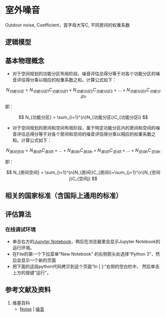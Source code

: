 # 室外噪音

Outdoor noise,   Coefficient，首字母大写C, 不同房间的权重系数

## 逻辑模型

## 基本物理概念
- 对于空间规划的功能分区布局阶段，噪音评估总得分等于对各个功能分区的噪音评估得分乘以相应的权重系数之和。计算公式如下：

$$
N_{功能分区} = N_{功能分区1}C_{功能分区1}+N_{功能分区2}C_{功能分区2}+...+N_{功能分区n}C_{功能分区n}
$$

即：

$$
N_{功能分区}  = \sum_{i=1}^{n}N_{功能分区i}C_{功能分区i}
$$

- 对于空间规划的房间和空间布局阶段，属于特定功能分区内的房间和空间的噪音评估总得分等于对各个房间和空间的噪音评估得分乘以相应的权重系数之和。计算公式如下：

$$
N_{房间空间} = N_{房间1}C_{房间1}+...+N_{房间n}C_{房间n}+N_{房间1}C_{空间1}+...+N_{空间n}C_{空间n}
$$

即：

$$
N_{房间空间} = \sum_{i=1}^{n}N_{房间i}C_{房间i}+\sum_{j=1}^{n}N_{空间j}C_{空间j}
$$

## 相关的国家标准（含国际上通用的标准）

## 评估算法

### 在线调试环境

- 单击右方的[Jupyter Notebook](https://mybinder.org/v2/gh/ipython/ipython-in-depth/master?filepath=binder/Index.ipynb)，稍后在浏览器里会显示Jupyter Notebook的运行环境。
- 在File的第一个下拉菜单“New Notebook” 的右侧箭头处选择“Python 3”，然后会显示一个新的页面
- 把下面的这段python代码拷贝到这个页面“In [ ]:”右侧的空白栏中， 然后单击上方的按键“运行”。

## 参考文献及资料

1. 维基百科
	- [Noise](https://en.wikipedia.org/wiki/Noise) | [噪音](https://en.wikipedia.org/wiki/噪音) 